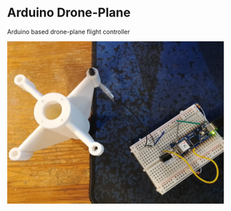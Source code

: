 # Arduino Drone-Plane
Arduino based drone-plane flight controller

![arduinodroneplane](https://raw.githubusercontent.com/goofyseeker311/arduinodroneplane/refs/heads/main/arduinodroneplane.jpg)
